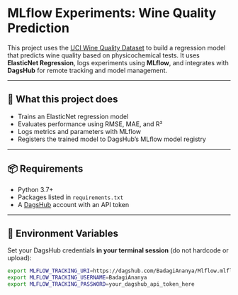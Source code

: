 # MLflow Experiments: Wine Quality Prediction

This project uses the [UCI Wine Quality Dataset](https://archive.ics.uci.edu/ml/datasets/Wine+Quality) to build a regression model that predicts wine quality based on physicochemical tests. It uses **ElasticNet Regression**, logs experiments using **MLflow**, and integrates with **DagsHub** for remote tracking and model management.

---

## 🧪 What this project does

- Trains an ElasticNet regression model
- Evaluates performance using RMSE, MAE, and R²
- Logs metrics and parameters with MLflow
- Registers the trained model to DagsHub’s MLflow model registry

---

## 📦 Requirements

- Python 3.7+
- Packages listed in `requirements.txt`
- A [DagsHub](https://dagshub.com/) account with an API token

---

## 🔐 Environment Variables

Set your DagsHub credentials **in your terminal session** (do not hardcode or upload):

```bash
export MLFLOW_TRACKING_URI=https://dagshub.com/BadagiAnanya/Mlflow.mlflow
export MLFLOW_TRACKING_USERNAME=BadagiAnanya
export MLFLOW_TRACKING_PASSWORD=your_dagshub_api_token_here
